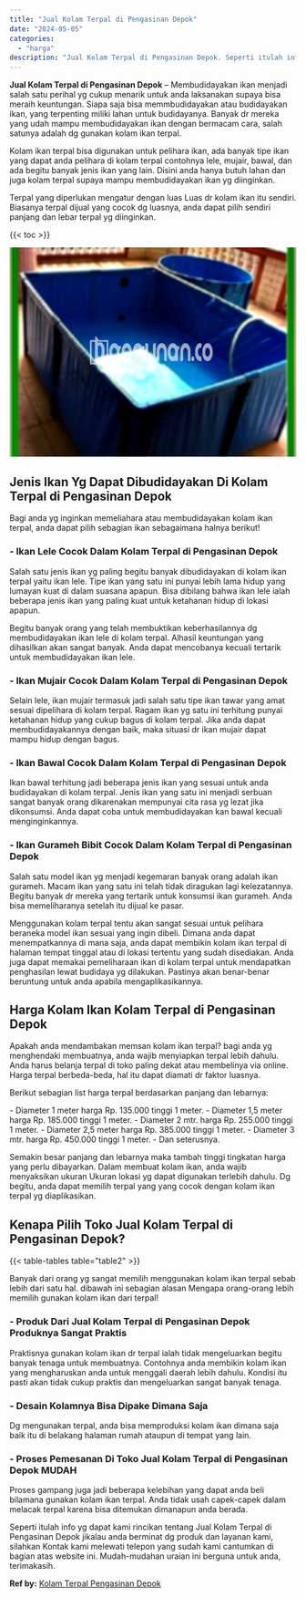 ```yaml
---
title: "Jual Kolam Terpal di Pengasinan Depok"
date: "2024-05-05"
categories: 
  - "harga"
description: "Jual Kolam Terpal di Pengasinan Depok. Seperti itulah info yg dapat kami rincikan tentang Jual Kolam Terpal di Pengasinan Depok jikalau anda berminat dg prod..."
---
```


**Jual Kolam Terpal di Pengasinan Depok** – Membudidayakan ikan menjadi salah satu perihal yg cukup menarik untuk anda laksanakan supaya bisa meraih keuntungan. Siapa saja bisa memmbudidayakan atau budidayakan ikan, yang terpenting miliki lahan untuk budidayanya. Banyak dr mereka yang udah mampu membudidayakan ikan dengan bermacam cara, salah satunya adalah dg gunakan kolam ikan terpal.

Kolam ikan terpal bisa digunakan untuk pelihara ikan, ada banyak tipe ikan yang dapat anda pelihara di kolam terpal contohnya lele, mujair, bawal, dan ada begitu banyak jenis ikan yang lain. Disini anda hanya butuh lahan dan juga kolam terpal supaya mampu membudidayakan ikan yg diinginkan.

Terpal yang diperlukan mengatur dengan luas Luas dr kolam ikan itu sendiri. Biasanya terpal dijual yang cocok dg luasnya, anda dapat pilih sendiri panjang dan lebar terpal yg diinginkan.

{{< toc >}}

![Jual Kolam Terpal di Pengasinan Depok](/images/jual-kolam-terpal-26.png)

## Jenis Ikan Yg Dapat Dibudidayakan Di Kolam Terpal di Pengasinan Depok

Bagi anda yg inginkan memeliahara atau membudidayakan kolam ikan terpal, anda dapat pilih sebagian ikan sebagaimana halnya berikut!

### \- Ikan Lele Cocok Dalam Kolam Terpal di Pengasinan Depok

Salah satu jenis ikan yg paling begitu banyak dibudidayakan di kolam ikan terpal yaitu ikan lele. Tipe ikan yang satu ini punyai lebih lama hidup yang lumayan kuat di dalam suasana apapun. Bisa dibilang bahwa ikan lele ialah beberapa jenis ikan yang paling kuat untuk ketahanan hidup di lokasi apapun.

Begitu banyak orang yang telah membuktikan keberhasilannya dg membudidayakan ikan lele di kolam terpal. Alhasil keuntungan yang dihasilkan akan sangat banyak. Anda dapat mencobanya kecuali tertarik untuk membudidayakan ikan lele.

### \- Ikan Mujair Cocok Dalam Kolam Terpal di Pengasinan Depok

Selain lele, ikan mujair termasuk jadi salah satu tipe ikan tawar yang amat sesuai dipelihara di kolam terpal. Ragam ikan yg satu ini terhitung punyai ketahanan hidup yang cukup bagus di kolam terpal. Jika anda dapat membudidayakannya dengan baik, maka situasi dr ikan mujair dapat mampu hidup dengan bagus.

### \- Ikan Bawal Cocok Dalam Kolam Terpal di Pengasinan Depok

Ikan bawal terhitung jadi beberapa jenis ikan yang sesuai untuk anda budidayakan di kolam terpal. Jenis ikan yang satu ini menjadi serbuan sangat banyak orang dikarenakan mempunyai cita rasa yg lezat jika dikonsumsi. Anda dapat coba untuk membudidayakan kan bawal kecuali menginginkannya.

### \- Ikan Gurameh Bibit Cocok Dalam Kolam Terpal di Pengasinan Depok

Salah satu model ikan yg menjadi kegemaran banyak orang adalah ikan gurameh. Macam ikan yang satu ini telah tidak diragukan lagi kelezatannya. Begitu banyak dr mereka yang tertarik untuk konsumsi ikan gurameh. Anda bisa memeliharanya setelah itu dijual ke pasar.

Menggunakan kolam terpal tentu akan sangat sesuai untuk pelihara beraneka model ikan sesuai yang ingin dibeli. Dimana anda dapat menempatkannya di mana saja, anda dapat membikin kolam ikan terpal di halaman tempat tinggal atau di lokasi tertentu yang sudah disediakan. Anda juga dapat memakai pemeliharaan ikan di kolam terpal untuk mendapatkan penghasilan lewat budidaya yg dilakukan. Pastinya akan benar-benar beruntung untuk anda apabila mengaplikasikannya.

## Harga Kolam Ikan Kolam Terpal di Pengasinan Depok

Apakah anda mendambakan memsan kolam ikan terpal? bagi anda yg menghendaki membuatnya, anda wajib menyiapkan terpal lebih dahulu. Anda harus belanja terpal di toko paling dekat atau membelinya via online. Harga terpal berbeda-beda, hal itu dapat diamati dr faktor luasnya.

Berikut sebagian list harga terpal berdasarkan panjang dan lebarnya:

\- Diameter 1 meter harga Rp. 135.000 tinggi 1 meter. - Diameter 1,5 meter harga Rp. 185.000 tinggi 1 meter. - Diameter 2 mtr. harga Rp. 255.000 tinggi 1 meter. - Diameter 2,5 meter harga Rp. 385.000 tinggi 1 meter. - Diameter 3 mtr. harga Rp. 450.000 tinggi 1 meter. - Dan seterusnya.

Semakin besar panjang dan lebarnya maka tambah tinggi tingkatan harga yang perlu dibayarkan. Dalam membuat kolam ikan, anda wajib menyaksikan ukuran Ukuran lokasi yg dapat digunakan terlebih dahulu. Dg begitu, anda dapat memilih terpal yang yang cocok dengan kolam ikan terpal yg diaplikasikan.

## Kenapa Pilih Toko Jual Kolam Terpal di Pengasinan Depok?

{{< table-tables table="table2" >}}

Banyak dari orang yg sangat memilih menggunakan kolam ikan terpal sebab lebih dari satu hal. dibawah ini sebagian alasan Mengapa orang-orang lebih memilih gunakan kolam ikan dari terpal!

### \- Produk Dari Jual Kolam Terpal di Pengasinan Depok Produknya Sangat Praktis

Praktisnya gunakan kolam ikan dr terpal ialah tidak mengeluarkan begitu banyak tenaga untuk membuatnya. Contohnya anda membikin kolam ikan yang mengharuskan anda untuk menggali daerah lebih dahulu. Kondisi itu pasti akan tidak cukup praktis dan mengeluarkan sangat banyak tenaga.

### \- Desain Kolamnya Bisa Dipake Dimana Saja

Dg mengunakan terpal, anda bisa memproduksi kolam ikan dimana saja baik itu di belakang halaman rumah ataupun di tempat yang lain.

### \- Proses Pemesanan Di Toko Jual Kolam Terpal di Pengasinan Depok MUDAH

Proses gampang juga jadi beberapa kelebihan yang dapat anda beli bilamana gunakan kolam ikan terpal. Anda tidak usah capek-capek dalam melacak terpal karena bisa ditemukan dimanapun anda berada.

Seperti itulah info yg dapat kami rincikan tentang Jual Kolam Terpal di Pengasinan Depok jikalau anda berminat dg produk dan layanan kami, silahkan Kontak kami melewati telepon yang sudah kami cantumkan di bagian atas website ini. Mudah-mudahan uraian ini berguna untuk anda, terimakasih.

**Ref by:** [Kolam Terpal Pengasinan Depok](https://id.wikipedia.org/wiki/Kolam)

